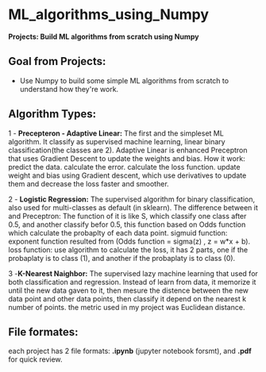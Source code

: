 # ML_algorithms_using_Numpy

**Projects: Build ML algorithms from scratch using Numpy**

## Goal from Projects:
  - Use Numpy to build some simple ML algorithms from scratch to understand how they're work.

## Algorithm Types:
1 - **Precepteron - Adaptive Linear:**
The first and the simpleset ML algorithm. It classify as supervised machine learning, linear binary classification(the classes are 2).
Adaptive Linear is enhanced Preceptron that uses Gradient Descent to update the weights and bias.
How it work:
predict the data.
calculate the error.
calculate the loss function.
update weight and bias using Gradient descent, which use derivatives to update them and decrease the loss faster and smoother.

2 - **Logistic Regression:**
The supervised algorithm for binary classification, also used for multi-classes as default (in sklearn).
The difference between it and Preceptron: The function of it is like S, which classify one class after 0.5, and another classify befor 0.5,
this function based on Odds function which calculate the probaplty of each data point.
sigmuid function: exponent function resulted from (Odds function = sigma(z) , z = w*x + b).
loss function: use algorithm to calculate the loss, it has 2 parts, one if the probaplaty is to class (1), and another if the probaplaty
is to class (0).

3 -**K-Nearest Naighbor:**
The supervised lazy machine learning that used for both classification and regression.
Instead of learn from data, it memorize it until the new data gaven to it, then mesure the distence between the new data point and
other data points, then classify it depend on the nearest k number of points.
the metric used in my project was Euclidean distance.

## File formates:
each project has 2 file formats: **.ipynb** (jupyter notebook forsmt), and **.pdf** for quick review.
